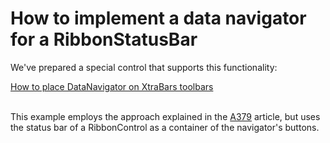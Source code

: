 # How to implement a data navigator for a RibbonStatusBar


<p>We've prepared a special control that supports this functionality:</p><p><a href="https://www.devexpress.com/Support/Center/p/E3158">How to place DataNavigator on XtraBars toolbars</a></p><p><br />
This example employs the approach explained in the <a href="https://www.devexpress.com/Support/Center/p/A379">A379</a> article, but uses the status bar of a RibbonControl as a container of the navigator's buttons.</p>

<br/>


